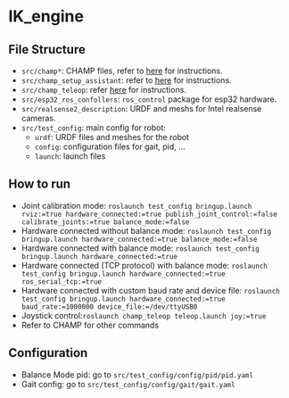 # IK_engine
## File Structure
- `src/champ*`: CHAMP files, refer to [here](https://github.com/chvmp/champ) for instructions.
- `src/champ_setup_assistant`: refer to [here](https://github.com/chvmp/champ_setup_assistant) for instructions.
- `src/champ_teleop`: refer [here](https://github.com/chvmp/champ_teleop) for instructions.
- `src/esp32_ros_confollers`: `ros_control` package for esp32 hardware.
- `src/realsense2_description`: URDF and meshs for Intel realsense cameras.
- `src/test_config`: main config for robot:
    - `urdf`: URDF files and meshes for the robot
    - `config`: configuration files for gait, pid, ...
    - `launch`: launch files
## How to run
- Joint calibration mode: `roslaunch test_config bringup.launch rviz:=true hardware_connected:=true publish_joint_control:=false calibrate_joints:=true balance_mode:=false`
- Hardware connected without balance mode: `roslaunch test_config bringup.launch hardware_connected:=true balance_mode:=false`
- Hardware connected with balance mode: `roslaunch test_config bringup.launch hardware_connected:=true`
- Hardware connected (TCP protocol) with balance mode: `roslaunch test_config bringup.launch hardware_connected:=true ros_serial_tcp:=true`
- Hardware connected with custom baud rate and device file: `roslaunch test_config bringup.launch hardware_connected:=true baud_rate:=1000000 device_file:=/dev/ttyUSB0`
- Joystick control:`roslaunch champ_teleop teleop.launch joy:=true`
- Refer to CHAMP for other commands
## Configuration
- Balance Mode pid: go to `src/test_config/config/pid/pid.yaml`
- Gait config: go to `src/test_config/config/gait/gait.yaml`